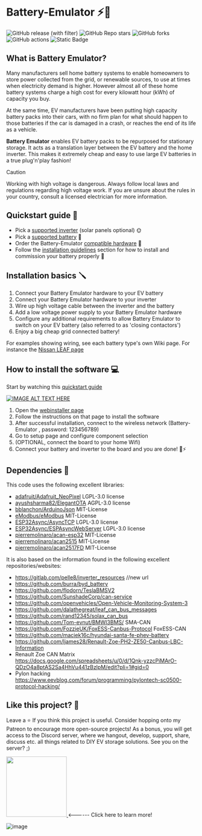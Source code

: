 # Battery-Emulator ⚡🔋
![GitHub release (with filter)](https://img.shields.io/github/v/release/dalathegreat/BYD-Battery-Emulator-For-Gen24?color=%23008000)
![GitHub Repo stars](https://img.shields.io/github/stars/dalathegreat/Battery-Emulator?style=flat&color=%23128512)
![GitHub forks](https://img.shields.io/github/forks/dalathegreat/Battery-Emulator?style=flat&color=%23128512)
![GitHub actions](https://img.shields.io/github/actions/workflow/status/dalathegreat/BYD-Battery-Emulator-For-Gen24/compile-common-image-lilygo-TCAN.yml?color=0E810E)
![Static Badge](https://img.shields.io/badge/made-with_love-blue?color=%23008000)

## What is Battery Emulator?

Many manufacturers sell home battery systems to enable homeowners to store power collected from the grid, or renewable sources, to use at times when electricity demand is higher. However almost all of these home battery systems charge a high cost for every kilowatt hour (kWh) of capacity you buy.

At the same time, EV manufacturers have been putting high capacity battery packs into their cars, with no firm plan for what should happen to those batteries if the car is damaged in a crash, or reaches the end of its life as a vehicle.

**Battery Emulator** enables EV battery packs to be repurposed for stationary storage. It acts as a translation layer between the EV battery and the home inverter. This makes it extremely cheap and easy to use large EV batteries in a true plug'n'play fashion!

> [!CAUTION]
> Working with high voltage is dangerous. Always follow local laws and regulations regarding high voltage work. If you are unsure about the rules in your country, consult a licensed electrician for more information.


## Quickstart guide 📜
- Pick a [supported inverter](https://github.com/dalathegreat/Battery-Emulator/wiki#supported-inverters-list) (solar panels optional) :sun_with_face: 
- Pick a [supported battery](https://github.com/dalathegreat/Battery-Emulator/wiki#supported-batteries-list) :battery: 
- Order the Battery-Emulator [compatible hardware](https://github.com/dalathegreat/Battery-Emulator/wiki#where-do-i-get-the-hardware-needed) :robot: 
- Follow the [installation guidelines](https://github.com/dalathegreat/Battery-Emulator/wiki/Installation-guidelines) section for how to install and commission your battery properly :notebook: 

## Installation basics 🪛
1. Connect your Battery Emulator hardware to your EV battery
2. Connect your Battery Emulator hardware to your inverter
3. Wire up high voltage cable between the inverter and the battery
4. Add a low voltage power supply to your Battery Emulator hardware
5. Configure any additional requirements to allow Battery Emulator to switch on your EV battery (also referred to as 'closing contactors')
6. Enjoy a big cheap grid connected battery!

For examples showing wiring, see each battery type's own Wiki page. For instance the [Nissan LEAF page](https://github.com/dalathegreat/Battery-Emulator/wiki/Battery:-Nissan-LEAF---e%E2%80%90NV200)

## How to install the software 💻

Start by watching this [quickstart guide](https://www.youtube.com/watch?v=hcl2GdHc0Y0)

[![IMAGE ALT TEXT HERE](https://img.youtube.com/vi/hcl2GdHc0Y0/0.jpg)](https://www.youtube.com/watch?v=hcl2GdHc0Y0)

1. Open the [webinstaller page](https://dalathegreat.github.io/BE-Web-Installer/)
2. Follow the instructions on that page to install the software
3. After successful installation, connect to the wireless network (Battery-Emulator , password: 123456789)
4. Go to setup page and configure component selection
5. (OPTIONAL, connect the board to your home Wifi)
6. Connect your battery and inverter to the board and you are done! 🔋⚡

## Dependencies 📖
This code uses the following excellent libraries: 
- [adafruit/Adafruit_NeoPixel](https://github.com/adafruit/Adafruit_NeoPixel) LGPL-3.0 license
- [ayushsharma82/ElegantOTA](https://github.com/ayushsharma82/ElegantOTA) AGPL-3.0 license 
- [bblanchon/ArduinoJson](https://github.com/bblanchon/ArduinoJson) MIT-License
- [eModbus/eModbus](https://github.com/eModbus/eModbus) MIT-License
- [ESP32Async/AsyncTCP](https://github.com/ESP32Async/AsyncTCP) LGPL-3.0 license
- [ESP32Async/ESPAsyncWebServer](https://github.com/ESP32Async/ESPAsyncWebServer) LGPL-3.0 license
- [pierremolinaro/acan-esp32](https://github.com/pierremolinaro/acan-esp32) MIT-License
- [pierremolinaro/acan2515](https://github.com/pierremolinaro/acan2515) MIT-License
- [pierremolinaro/acan2517FD](https://github.com/pierremolinaro/acan2517FD) MIT-License

It is also based on the information found in the following excellent repositories/websites:
- https://gitlab.com/pelle8/inverter_resources //new url
- https://github.com/burra/byd_battery
- https://github.com/flodorn/TeslaBMSV2
- https://github.com/SunshadeCorp/can-service
- https://github.com/openvehicles/Open-Vehicle-Monitoring-System-3
- https://github.com/dalathegreat/leaf_can_bus_messages
- https://github.com/rand12345/solax_can_bus
- https://github.com/Tom-evnut/BMWI3BMS/ SMA-CAN
- https://github.com/FozzieUK/FoxESS-Canbus-Protocol FoxESS-CAN
- https://github.com/maciek16c/hyundai-santa-fe-phev-battery
- https://github.com/ljames28/Renault-Zoe-PH2-ZE50-Canbus-LBC-Information
- Renault Zoe CAN Matrix https://docs.google.com/spreadsheets/u/0/d/1Qnk-yzzcPiMArO-QDzO4a8ptAS2Sa4HhVu441zBzlpM/edit?pli=1#gid=0
- Pylon hacking https://www.eevblog.com/forum/programming/pylontech-sc0500-protocol-hacking/

## Like this project? 💖
Leave a ⭐ If you think this project is useful. Consider hopping onto my Patreon to encourage more open-source projects! As a bonus, you will get access to the Discord server, where we hangout, develop, support, share, discuss etc. all things related to DIY EV storage solutions. See you on the server? ;)

<a href="https://www.patreon.com/dala">
	<img src="https://c5.patreon.com/external/logo/become_a_patron_button@2x.png" width="160">
</a> <------ Click here to learn more!


![image](https://github.com/user-attachments/assets/66b8e967-7f5e-409d-91ec-d012489a86d2)
